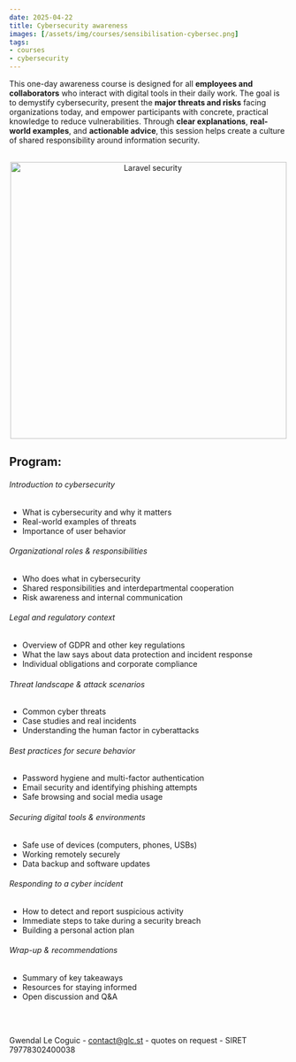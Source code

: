 ```yaml
---
date: 2025-04-22
title: Cybersecurity awareness
images: [/assets/img/courses/sensibilisation-cybersec.png]
tags:
- courses
- cybersecurity
---
```


This one-day awareness course is designed for all __employees and collaborators__ who interact with digital tools in their daily work. The goal is to demystify cybersecurity, present the __major threats and risks__ facing organizations today, and empower participants with concrete, practical knowledge to reduce vulnerabilities. Through __clear explanations__, __real-world examples__, and __actionable advice__, this session helps create a culture of shared responsibility around information security.
<!--more-->

<br>
<center>
    <img src="/assets/img/courses/sensibilisation-cybersec.png" alt="Laravel security" width="500" />
</center>

## Program:
###### Introduction to cybersecurity
- What is cybersecurity and why it matters
- Real-world examples of threats
- Importance of user behavior

###### Organizational roles & responsibilities
- Who does what in cybersecurity
- Shared responsibilities and interdepartmental cooperation
- Risk awareness and internal communication

###### Legal and regulatory context
- Overview of GDPR and other key regulations
- What the law says about data protection and incident response
- Individual obligations and corporate compliance

###### Threat landscape & attack scenarios
- Common cyber threats
- Case studies and real incidents
- Understanding the human factor in cyberattacks

###### Best practices for secure behavior
- Password hygiene and multi-factor authentication
- Email security and identifying phishing attempts
- Safe browsing and social media usage

###### Securing digital tools & environments
- Safe use of devices (computers, phones, USBs)
- Working remotely securely
- Data backup and software updates

###### Responding to a cyber incident
- How to detect and report suspicious activity
- Immediate steps to take during a security breach
- Building a personal action plan

###### Wrap-up & recommendations
- Summary of key takeaways
- Resources for staying informed
- Open discussion and Q&A

<br><br>

Gwendal Le Coguic - <a href="mailto:contact@glc.st" target="_blank">contact@glc.st</a> - quotes on request - SIRET 79778302400038
